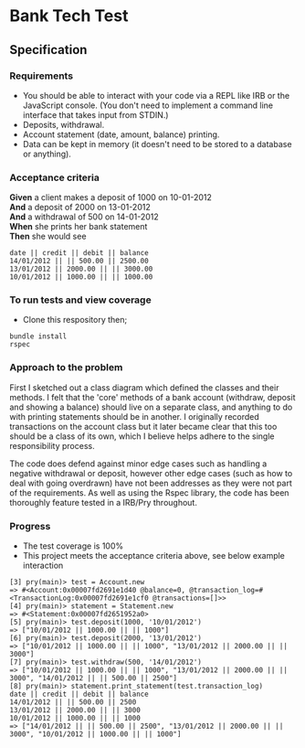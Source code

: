 # Bank Tech Test

## Specification

### Requirements

* You should be able to interact with your code via a REPL like IRB or the JavaScript console.  (You don't need to implement a command line interface that takes input from STDIN.)
* Deposits, withdrawal.
* Account statement (date, amount, balance) printing.
* Data can be kept in memory (it doesn't need to be stored to a database or anything).

### Acceptance criteria

**Given** a client makes a deposit of 1000 on 10-01-2012  
**And** a deposit of 2000 on 13-01-2012  
**And** a withdrawal of 500 on 14-01-2012  
**When** she prints her bank statement  
**Then** she would see

```
date || credit || debit || balance
14/01/2012 || || 500.00 || 2500.00
13/01/2012 || 2000.00 || || 3000.00
10/01/2012 || 1000.00 || || 1000.00
```

### To run tests and view coverage

* Clone this respository then;
```
bundle install
rspec
```

### Approach to the problem

First I sketched out a class diagram which defined the classes and their methods. I felt that the 'core' methods of a bank account (withdraw, deposit and showing a balance) should live on a separate class, and anything to do with printing statements should be in another. I originally recorded transactions on the account class but it later became clear that this too should be a class of its own, which I believe helps adhere to the single responsibility process.

The code does defend against minor edge cases such as handling a negative withdrawal or deposit, however other edge cases (such as how to deal with going overdrawn) have not been addresses as they were not part of the requirements. As well as using the Rspec library, the code has been thoroughly feature tested in a IRB/Pry throughout.  

### Progress

* The test coverage is 100%
* This project meets the acceptance criteria above, see below example interaction 

```
[3] pry(main)> test = Account.new
=> #<Account:0x00007fd2691e1d40 @balance=0, @transaction_log=#<TransactionLog:0x00007fd2691e1cf0 @transactions=[]>>
[4] pry(main)> statement = Statement.new
=> #<Statement:0x00007fd2651952a0>
[5] pry(main)> test.deposit(1000, '10/01/2012')
=> ["10/01/2012 || 1000.00 || || 1000"]
[6] pry(main)> test.deposit(2000, '13/01/2012')
=> ["10/01/2012 || 1000.00 || || 1000", "13/01/2012 || 2000.00 || || 3000"]
[7] pry(main)> test.withdraw(500, '14/01/2012')
=> ["10/01/2012 || 1000.00 || || 1000", "13/01/2012 || 2000.00 || || 3000", "14/01/2012 || || 500.00 || 2500"]
[8] pry(main)> statement.print_statement(test.transaction_log)
date || credit || debit || balance
14/01/2012 || || 500.00 || 2500
13/01/2012 || 2000.00 || || 3000
10/01/2012 || 1000.00 || || 1000
=> ["14/01/2012 || || 500.00 || 2500", "13/01/2012 || 2000.00 || || 3000", "10/01/2012 || 1000.00 || || 1000"]
```
